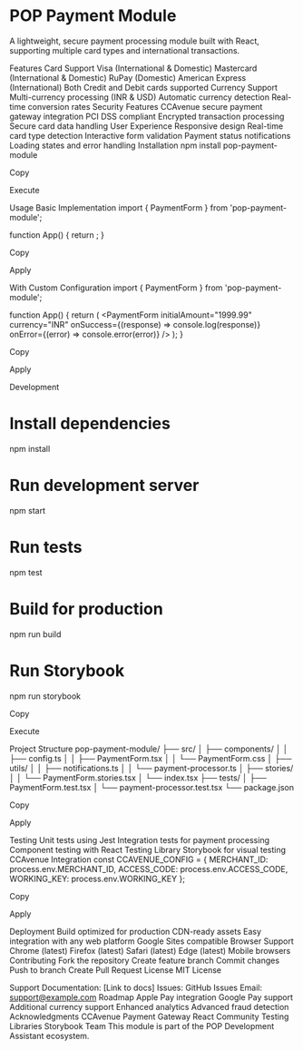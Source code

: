 # POP Payment Module


A lightweight, secure payment processing module built with React, supporting multiple card types and international transactions.

Features
Card Support
Visa (International & Domestic)
Mastercard (International & Domestic)
RuPay (Domestic)
American Express (International)
Both Credit and Debit cards supported
Currency Support
Multi-currency processing (INR & USD)
Automatic currency detection
Real-time conversion rates
Security Features
CCAvenue secure payment gateway integration
PCI DSS compliant
Encrypted transaction processing
Secure card data handling
User Experience
Responsive design
Real-time card type detection
Interactive form validation
Payment status notifications
Loading states and error handling
Installation
npm install pop-payment-module

Copy

Execute

Usage
Basic Implementation
import { PaymentForm } from 'pop-payment-module';

function App() {
  return <PaymentForm />;
}

Copy

Apply

With Custom Configuration
import { PaymentForm } from 'pop-payment-module';

function App() {
  return (
    <PaymentForm 
      initialAmount="1999.99"
      currency="INR"
      onSuccess={(response) => console.log(response)}
      onError={(error) => console.error(error)}
    />
  );
}

Copy

Apply

Development
# Install dependencies
npm install

# Run development server
npm start

# Run tests
npm test

# Build for production
npm run build

# Run Storybook
npm run storybook

Copy

Execute

Project Structure
pop-payment-module/
├── src/
│   ├── components/
│   │   ├── config.ts
│   │   ├── PaymentForm.tsx
│   │   └── PaymentForm.css
│   ├── utils/
│   │   ├── notifications.ts
│   │   └── payment-processor.ts
│   ├── stories/
│   │   └── PaymentForm.stories.tsx
│   └── index.tsx
├── tests/
│   ├── PaymentForm.test.tsx
│   └── payment-processor.test.tsx
└── package.json

Copy

Apply

Testing
Unit tests using Jest
Integration tests for payment processing
Component testing with React Testing Library
Storybook for visual testing
CCAvenue Integration
const CCAVENUE_CONFIG = {
    MERCHANT_ID: process.env.MERCHANT_ID,
    ACCESS_CODE: process.env.ACCESS_CODE,
    WORKING_KEY: process.env.WORKING_KEY
};

Copy

Apply

Deployment
Build optimized for production
CDN-ready assets
Easy integration with any web platform
Google Sites compatible
Browser Support
Chrome (latest)
Firefox (latest)
Safari (latest)
Edge (latest)
Mobile browsers
Contributing
Fork the repository
Create feature branch
Commit changes
Push to branch
Create Pull Request
License
MIT License

Support
Documentation: [Link to docs]
Issues: GitHub Issues
Email: support@example.com
Roadmap
Apple Pay integration
Google Pay support
Additional currency support
Enhanced analytics
Advanced fraud detection
Acknowledgments
CCAvenue Payment Gateway
React Community
Testing Libraries
Storybook Team
This module is part of the POP Development Assistant ecosystem.

